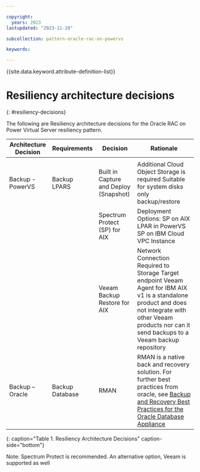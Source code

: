 ```yaml
---

copyright:
  years: 2023
lastupdated: "2023-11-28"

subcollection: pattern-oracle-rac-on-powervs

keywords:

---
```


{{site.data.keyword.attribute-definition-list}}

# Resiliency architecture decisions
{: #resiliency-decisions}

The following are Resiliency architecture decisions for the Oracle RAC on Power Virtual Server resiliency pattern.

| **Architecture Decision**        | **Requirements** | **Decision**                    |**Rationale**                                                                                                                                                                                       |
|--------------------|------------------|----------------------------------------|-----------------------------------------------------------------------------------------------------------------------------------------------------------------------------------------------------------------|
|                  |                                        |                                                                                                                                                                                                                 |
| Backup - PowerVS   | Backup  LPARS    | Built in Capture and Deploy (Snapshot) | Additional Cloud Object Storage is required Suitable for system disks only backup/restore                                                                                                                                       |
|                    |                  | Spectrum Protect (SP) for AIX          | Deployment Options:  SP on AIX LPAR in PowerVS SP on IBM Cloud VPC Instance                                                                                                                                     |
|                    |                  | Veeam Backup Restore for AIX           | Network Connection Required to Storage Target endpoint Veeam Agent for IBM AIX v1 is a standalone product and does not integrate with other Veeam products nor can it send backups to a Veeam backup repository |
| Backup – Oracle    | Backup Database  | RMAN                                   | RMAN is a native back and recovery solution. For further best practices from oracle, see [Backup and Recovery Best Practices for the Oracle Database Appliance](https://www.oracle.com/docs/tech/oda-backup-recovery-technical-brief.pdf)                                     |
{: caption="Table 1. Resiliency Architecture Decisions" caption-side="bottom"}

Note: Spectrum Protect is recommended. An alternative option, Veeam is supported as well
